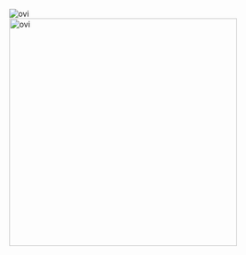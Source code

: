 <img align="left" src="https://github-readme-stats.vercel.app/api/top-langs?username=Krunegan&show_icons=true&locale=en&layout=compact&theme=dark" alt="ovi" /><br>
<img src="https://github-readme-stats.vercel.app/api?username=Krunegan&show_icons=true&locale=en&theme=dark" alt="ovi" width="410" />
